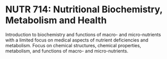 # NUTR 714: Nutritional Biochemistry, Metabolism and Health

Introduction to biochemistry and functions of macro- and micro-nutrients with a limited focus on medical aspects of nutrient deficiencies and metabolism. Focus on chemical structures, chemical properties, metabolism, and functions of macro- and micro-nutrients.